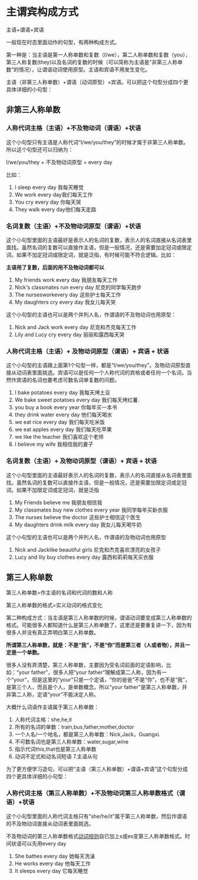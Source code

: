 # 主谓宾构成方式

主语+谓语+宾语

一般现在时态里面动作的句型，有两种构成方式。

第一种是：当主语是第一人称单数和复数（I/we），第二人称单数和复数（you），第三人称复数(they)以及名词的复数的时候（可以简称为主语是“非第三人称单数”的情况），让谓语动词使用原型。主语和宾语不用发生变化。

主语（非第三人称单数）+谓语（动词原型）+宾语。可以把这个句型分成四个更具体详细的小句型：

## 非第三人称单数

### 人称代词主格（主语）+不及物动词（谓语）+状语

这个小句型只有主语是人称代词“I/we/you/they”的时候才属于非第三人称单数。所以这个句型还可以归纳为：

I/we/you/they + 不及物动词原型 + every day

比如：

1. I sleep every day 我每天睡觉
2. We work every day我们每天工作
3. You cry every day 你每天哭
4. They walk every day他们每天走路


### 名词复数（主语）+不及物动词原型（谓语）+状语

这个小句型里面的主语最好是表示人的名词的复数，表示人的名词直接从名词表里面找。虽然名词的复数可以直接作主语，但是一般情况，还是需要加定冠词或限定词。如果不加定冠词或限定词，就是泛指，有时候可能不符合逻辑。比如：

**主语用了复数，后面的用不及物动词都可以**

1. My friends work every day 我朋友每天工作
2. Nick's classmates run every day 尼克的同学每天跑步
3. The nursesworkevery day 这些护士每天工作
4. My daughters cry every day 我女儿每天哭

这个小句型的主语也可以是两个并列人名，作谓语的不及物动词也用原型：

1. Nick and Jack work every day 尼克和杰克每天工作
2. Lily and Lucy cry every day 丽丽和露西每天哭

### 人称代词主格（主语）+ 及物动词原型（谓语）+ 宾语 + 状语

这个小句型的主语跟上面第1个句型一样，都是“I/we/you/they”。及物动词原型直接从动词表里面挑选。宾语可以是任何一个人称代词的宾格或者任何一个名词，当然作宾语的名词也要考虑可数名词单复数的问题。

1. I bake potatoes every day 我每天烤土豆
2. We bake sweet potatoes every day 我们每天烤红薯.
3. you buy a book every year 你每年买一本书
4. they drink water every day 他们每天喝水
5. we eat rice every day 我们每天吃米饭
6. we eat apples every day 我们每天吃苹果
7. we like the teacher 我们喜欢这个老师
11. I believe my wife 我相信我的妻子

### 名词复数（主语）+ 及物动词原型（谓语）+ 宾语 + 状语

这个小句型里面的主语最好表示人的名词的复数，表示人的名词直接从名词表里面找。虽然名词的复数可以直接作主语，但是一般情况，还是需要加限定词或定冠词。如果不加限定词或定冠词，就是泛指

1. My Friends believe me 我朋友相信我
2. My classmates buy new clothes every year 我同学每年买新衣服
3. The nurses believe the doctor 这些护士相信这个医生
4. My daughters drink milk every day 我女儿每天喝牛奶

这个小句型的主语也可以是两个并列人名，作谓语的及物动词也用原型

1. Nick and Jacklike beautiful girls 尼克和杰克喜欢漂亮的女孩子
2. Lucy and lily buy clothes every day 露西和莉莉每天买衣服

## 第三人称单数

第三人称单数=作主语的名词和代词的数和人称

第三人称单数的格式=实义动词的格式变化

第二种构成方式：当主语是第三人称单数的时候，谓语动词要变成第三人称单数的格式。可能很多人都知道什么是第三人称单数了，这里还是要重复讲一下，因为有很多人并没有真正弄明白第三人称单数。

**所谓第三人称单数，就是：不是“我”，不是“你”而是第三者（人或者物），并且一定是一个单数。**

很多人没有弄清楚，第三人称单数，主要因为受名词前面的定语影响，比如：“your father”，很多人把“your father”理解成第二人称，因为有一个“your”，但是这里的“your”只是一个定语，“你的爸爸”不是“你”，也不是“我”，是第三个人，而且是个人，是单数概念。所以“your father”是第三人称单数，并非第二人称，定语“your”不能决定人称。

大概什么词语作主语属于第三人称单数：

1. 人称代词主格：she,he,it
2. 所有的名词的单数：train,bus,father,mother,doctor
3. 一个人名/一个地名，都是第三人称单数：Nick,Jack，Guangxi.
4. 不可数名词也是第三人称单数：water,sugar,wine
5. 指示代词this,that也是第三人称单数
6. 动词不定式和动名词短语
7.主语从句

为了更方便学习造句，可以把“主语（第三人称单数）+谓语+宾语”这个句型分成四个更具体详细的小句型：

### 人称代词主格（第三人称单数）+不及物动词第三人称单数格式（谓语）+状语

这个小句型里面的人称代词主格只有“she/he/it”属于第三人称单数，然后作谓语的不及物动词直接从动词表里面挑选。

不及物动词的第三人称单数格式[动词规则](./实义动词格式变化.md)自已加上s或es变第三人称单数格式。时间状语可以先用every day


1. She bathes every day 她每天洗澡
2. He works every day 他每天工作
3. It sleeps every day 它每天睡觉

 